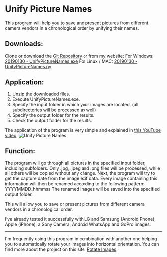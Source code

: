 # Unify Picture Names
This program will help you to save and present pictures from different camera vendors in a chronological order by unifying their names.

## Downloads:
Clone or download the [Git Repository](https://github.com/GermanEngineering/UnifyPictureNames) or from my website:
For Windows:
[20190130 - UnifyPictureNames.exe](https://trustmeimanengineer.de/wp-content/uploads/2019/01/UnifyPictureNamesWindows.7z)
For Linux / MAC:
[20190130 - UnifyPictureNames.py](https://trustmeimanengineer.de/wp-content/uploads/2019/01/UnifyPictureNamesPython.7z)

## Application:
1. Unzip the downloaded files.
1. Execute UnifyPictureNames.exe.
1. Specify the input folder in which your images are located.
	(all subdirectories will be processed as well)
1. Specify the output folder for the results.
1. Check the output folder for the results.

The application of the program is very simple and explained in [this YouTube video](https://www.youtube.com/watch?v=A-gYWGp0qLk).
![Unify Picture Names](https://trustmeimanengineer.de/wp-content/uploads/2018/05/UnifyPictureNames.png)

## Function:
The program will go through all pictures in the specified input folder, including subfolders.
Only .jpg, .jpeg and .png files will be processed, while all others will be copied without any change.
Next, the program will try to get the capture date from the image exif data.
Every image containing this information will then be renamed according to the following pattern: YYYYMMDD_hhmmss
The renamed images will be saved into the specified output folder.

This will allow you to save or present pictures from different camera vendors in a chronological order.

I’ve already tested it successfully with LG and Samsung (Android Phone), Apple (iPhone), a Sony Camera, Android WhatsApp and GoPro images.

***

I'm frequently using this program in combination with another one helping you to automatically rotate your images into horizontal orientation.
You can find more about the project on this site: [Rotate Images](https://trustmeimanengineer.de/rotate-images/).
